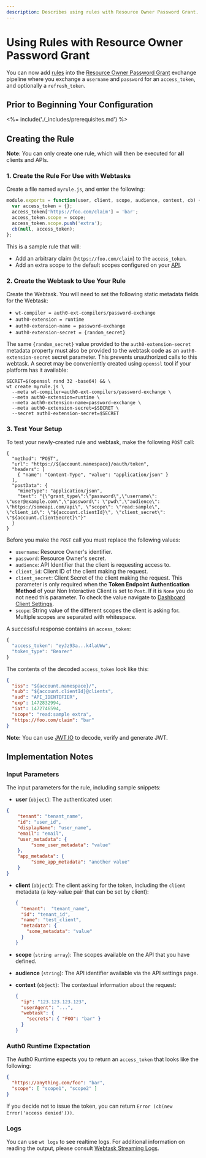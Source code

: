 ```yaml
---
description: Describes using rules with Resource Owner Password Grant.
---
```


# Using Rules with Resource Owner Password Grant

You can now add [rules](/rules) into the [Resource Owner Password Grant](/api-auth/grant/password) exchange pipeline where you exchange a `username` and `password` for an `access_token`, and optionally a `refresh_token`.

## Prior to Beginning Your Configuration

<%= include('./_includes/prerequisites.md') %>

## Creating the Rule

**Note**: You can only create one rule, which will then be executed for **all** clients and APIs.

### 1. Create the Rule For Use with Webtasks

Create a file named `myrule.js`, and enter the following:

```js
module.exports = function(user, client, scope, audience, context, cb) {
  var access_token = {};
  access_token['https://foo.com/claim'] = 'bar';
  access_token.scope = scope;
  access_token.scope.push('extra');
  cb(null, access_token);
};
```
This is a sample rule that will:

* Add an arbitrary claim (`https://foo.com/claim`) to the `access_token`.
* Add an extra scope to the default scopes configured on your [API](${manage_url}/#/apis).

### 2. Create the Webtask to Use Your Rule

Create the Webtask. You will need to set the following static metadata fields for the Webtask:

* `wt-compiler = auth0-ext-compilers/password-exchange`
* `auth0-extension = runtime`
* `auth0-extension-name = password-exchange`
* `auth0-extension-secret = {random_secret}`

The same `{random_secret}` value provided to the `auth0-extension-secret` metadata property must also be provided to the webtask code as an `auth0-extension-secret` secret parameter. This prevents unauthorized calls to this webtask. A secret may be conveniently created using `openssl` tool if your platform has it available:

```
SECRET=$(openssl rand 32 -base64) && \
wt create myrule.js \
  --meta wt-compiler=auth0-ext-compilers/password-exchange \
  --meta auth0-extension=runtime \
  --meta auth0-extension-name=password-exchange \
  --meta auth0-extension-secret=$SECRET \
  --secret auth0-extension-secret=$SECRET
```

### 3. Test Your Setup

To test your newly-created rule and webtask, make the following `POST` call:

```har
{
  "method": "POST",
  "url": "https://${account.namespace}/oauth/token",
  "headers": [
    { "name": "Content-Type", "value": "application/json" }
  ],
  "postData": {
    "mimeType": "application/json",
    "text": "{\"grant_type\":\"password\",\"username\": \"user@example.com\",\"password\": \"pwd\",\"audience\": \"https://someapi.com/api\", \"scope\": \"read:sample\", \"client_id\": \"${account.clientId}\", \"client_secret\": \"${account.clientSecret}\"}"
  }
}
```

Before you make the `POST` call you must replace the following values:
* `username`: Resource Owner's identifier.
* `password`: Resource Owner's secret.
* `audience`: API Identifier that the client is requesting access to.
* `client_id`: Client ID of the client making the request.
* `client_secret`: Client Secret of the client making the request. This parameter is only required when the **Token Endpoint Authentication Method** of your Non Interactive Client is set to `Post`. If it is `None` you do not need this parameter. To check the value navigate to [Dashboard Client Settings](${manage_url}/#/clients/${account.clientId}/settings).
* `scope`: String value of the different scopes the client is asking for. Multiple scopes are separated with whitespace.

A successful response contains an `access_token`:

```js
{
  "access_token": "eyJz93a...k4laUWw",
  "token_type": "Bearer"
}
```

The contents of the decoded `access_token` look like this:

```json
{
  "iss": "${account.namespace}/",
  "sub": "${account.clientId}@clients",
  "aud": "API_IDENTIFIER",
  "exp": 1472832994,
  "iat": 1472746594,
  "scope": "read:sample extra",
  "https://foo.com/claim": "bar"
}
```

**Note:** You can use [JWT.IO](https://jwt.io/) to decode, verify and generate JWT.

## Implementation Notes

### Input Parameters

The input parameters for the rule, including sample snippets:

* **user** (`object`): The authenticated user:

```json
{
    "tenant": "tenant_name",
    "id": "user_id",
    "displayName": "user_name",
    "email": "email",
    "user_metadata": {
         "some_user_metadata": "value"
    },
    "app_metadata": {
         "some_app_metadata": "another value"
    }
}
```

* **client** (`object`): The client asking for the token, including the `client` metadata (a key-value pair that can be set by client):

    ```json
    {
      "tenant":  "tenant_name",
      "id": "tenant_id",
      "name": "test_client",
      "metadata": {
        "some_metadata": "value"
      }
    }
    ```

* **scope** (`string array`): The scopes available on the API that you have defined.

* **audience** (`string`): The API identifier available via the API settings page.

* **context** (`object`): The contextual information about the request:

    ```json
    {
      "ip": "123.123.123.123",
      "userAgent": "...",
      "webtask": {
        "secrets": { "FOO": "bar" }
      }
    }
    ```

### Auth0 Runtime Expectation

The Auth0 Runtime expects you to return an `access_token` that looks like the following:

```json
{
  "https://anything.com/foo": "bar",
  "scope": [ "scope1", "scope2" ]
}
```

If you decide not to issue the token, you can return `Error (cb(new Error('access denied')))`.

### Logs

You can use `wt logs` to see realtime logs. For additional information on reading the output, please consult [Webtask Streaming Logs](https://webtask.io/docs/api_logs).
